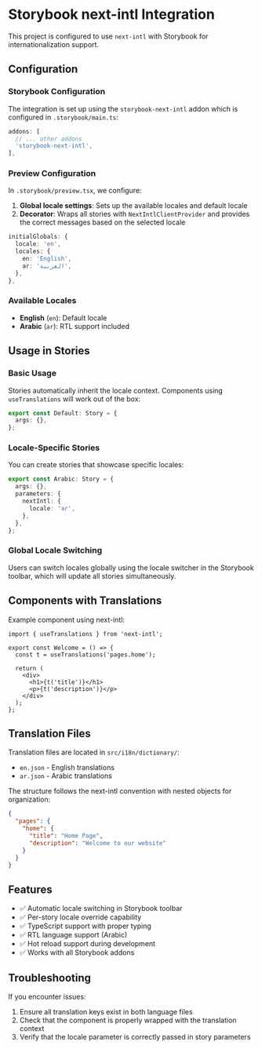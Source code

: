 # Storybook next-intl Integration

This project is configured to use `next-intl` with Storybook for internationalization support.

## Configuration

### Storybook Configuration

The integration is set up using the `storybook-next-intl` addon which is configured in `.storybook/main.ts`:

```typescript
addons: [
  // ... other addons
  'storybook-next-intl',
],
```

### Preview Configuration

In `.storybook/preview.tsx`, we configure:

1. **Global locale settings**: Sets up the available locales and default locale
2. **Decorator**: Wraps all stories with `NextIntlClientProvider` and provides the correct messages based on the selected locale

```typescript
initialGlobals: {
  locale: 'en',
  locales: {
    en: 'English',
    ar: 'العربية',
  },
},
```

### Available Locales

- **English** (`en`): Default locale
- **Arabic** (`ar`): RTL support included

## Usage in Stories

### Basic Usage

Stories automatically inherit the locale context. Components using `useTranslations` will work out of the box:

```typescript
export const Default: Story = {
  args: {},
};
```

### Locale-Specific Stories

You can create stories that showcase specific locales:

```typescript
export const Arabic: Story = {
  args: {},
  parameters: {
    nextIntl: {
      locale: 'ar',
    },
  },
};
```

### Global Locale Switching

Users can switch locales globally using the locale switcher in the Storybook toolbar, which will update all stories simultaneously.

## Components with Translations

Example component using next-intl:

```tsx
import { useTranslations } from 'next-intl';

export const Welcome = () => {
  const t = useTranslations('pages.home');

  return (
    <div>
      <h1>{t('title')}</h1>
      <p>{t('description')}</p>
    </div>
  );
};
```

## Translation Files

Translation files are located in `src/i18n/dictionary/`:

- `en.json` - English translations
- `ar.json` - Arabic translations

The structure follows the next-intl convention with nested objects for organization:

```json
{
  "pages": {
    "home": {
      "title": "Home Page",
      "description": "Welcome to our website"
    }
  }
}
```

## Features

- ✅ Automatic locale switching in Storybook toolbar
- ✅ Per-story locale override capability
- ✅ TypeScript support with proper typing
- ✅ RTL language support (Arabic)
- ✅ Hot reload support during development
- ✅ Works with all Storybook addons

## Troubleshooting

If you encounter issues:

1. Ensure all translation keys exist in both language files
2. Check that the component is properly wrapped with the translation context
3. Verify that the locale parameter is correctly passed in story parameters
